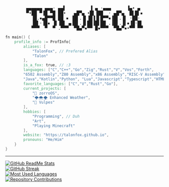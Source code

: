 <div align=center><pre>
▄▄▄▄▄▄ ▄▄▄· ▄▄▌         ▐ ▄ ·▄▄▄      ▐▄• ▄ 
▀•██ ▀▐█ ▀█ ██•   ▄█▀▄ •█▌▐██  · ▄█▀▄  █▌█▌▪
  ▐█.▪▄█▀▀█ ██ ▪ ▐█▌.▐▌▐█▐▐▌█▀▀▪▐█▌.▐▌ ·██· 
  ▐█▌·▐█▪ ▐▌▐█▌ ▄▐█▌.▐▌██▐█▌██ .▐█▌.▐▌▪▐█·█▌
  ▀▀▀  ▀  ▀ .▀▀▀  ▀█▄▀▪▀▀ █▪▀▀▀  ▀█▄▀▪•▀▀ ▀▀
</pre><div align=left>

```v
fn main() {
    profile_info := ProfInfo{
        aliases: [
            "TalonFox", // Prefered Alias
            "Talon"
        ],
        is_a_fox: true, // :3
        languages: ["C","C++","Go","Zig","Rust","V","Vos","Forth",
        "6502 Assembly","Z80 Assembly","x86 Assembly","RISC-V Assembly",
        "Java","Kotlin","Python", "Lua","Javascript","Typescript","HTML5/CSS3"],
        favorite_languages: ["C","V","Rust","Go"],
        current_projects: [
            "🦊 zorroOS",
            "🌩🌨🌪 Enhanced Weather",
            "🦊 Vulpes"
        ],
        hobbies: [
            "Programming", // Duh
            "Art",
            "Playing Minecraft"
        ],
        website: "https://talonfox.github.io",
        pronouns: "He/Him"
    }
}
```
---
[![GitHub ReadMe Stats](https://github-readme-stats-git-masterrstaa-rickstaa.vercel.app/api?username=TalonFox&show_icons=true&theme=tokyonight&hide_border=true&layout=compact&include_all_commits=true&count_private=true)](https://github.com/anuraghazra/github-readme-stats)    
[![GitHub Streak](https://github-readme-streak-stats.herokuapp.com/?user=TalonFox&theme=tokyonight&hide_border=true)](https://git.io/streak-stats)    
[![Most Used Languages](https://github-readme-stats-git-masterrstaa-rickstaa.vercel.app/api/top-langs/?username=TalonFox&layout=compact&theme=tokyonight&hide=makefile,glsl,cmake,shell&langs_count=16&hide_border=true)](https://github.com/anuraghazra/github-readme-stats)   
[![Repository Contributions](https://api.githubtrends.io/user/svg/TalonFox/repos?time_range=one_month&include_private=True&theme=dark)](https://github.com/avgupta456/github-trends)
